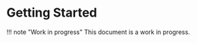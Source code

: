 # Getting Started

!!! note "Work in progress"
    This document is a work in progress.

[shellcheck]: https://www.shellcheck.net/
